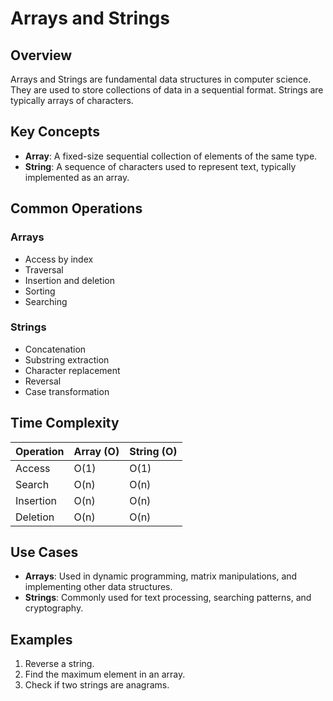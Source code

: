 # Arrays and Strings

## Overview

Arrays and Strings are fundamental data structures in computer science. They are used to store collections of data in a
sequential format. Strings are typically arrays of characters.

## Key Concepts

- **Array**: A fixed-size sequential collection of elements of the same type.
- **String**: A sequence of characters used to represent text, typically implemented as an array.

## Common Operations

### Arrays

- Access by index
- Traversal
- Insertion and deletion
- Sorting
- Searching

### Strings

- Concatenation
- Substring extraction
- Character replacement
- Reversal
- Case transformation

## Time Complexity

| Operation | Array (O) | String (O) |
|-----------|-----------|------------|
| Access    | O(1)      | O(1)       |
| Search    | O(n)      | O(n)       |
| Insertion | O(n)      | O(n)       |
| Deletion  | O(n)      | O(n)       |

## Use Cases

- **Arrays**: Used in dynamic programming, matrix manipulations, and implementing other data structures.
- **Strings**: Commonly used for text processing, searching patterns, and cryptography.

## Examples

1. Reverse a string.
2. Find the maximum element in an array.
3. Check if two strings are anagrams.